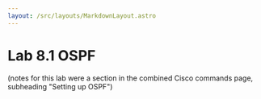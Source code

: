 ```yaml
---
layout: /src/layouts/MarkdownLayout.astro
---
```

# Lab 8.1 OSPF
(notes for this lab were a section in the combined Cisco commands page, subheading "Setting up OSPF")